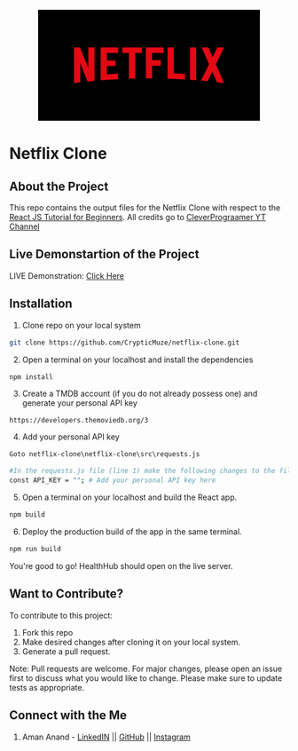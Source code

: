 <p align="center">
<img src="https://github.com/CrypticMuze/netflix-clone/blob/master/netflix-clone/public/netflixlogo.png" alt="HealthHubLogo" height=200px width=400px/>
</p>

# Netflix Clone

## About the Project

  This repo contains the output files for the Netflix Clone with respect to the [React JS Tutorial for Beginners](https://www.youtube.com/watch?v=-cMqr9HpZ-Y). All credits go to [CleverPrograamer YT Channel](https://www.youtube.com/channel/UCqrILQNl5Ed9Dz6CGMyvMTQ)

## Live Demonstartion of the Project

  LIVE Demonstration: [Click Here](https://netlfix-clone-1906.web.app/)

## Installation

1. Clone repo on your local system

```bash
git clone https://github.com/CrypticMuze/netflix-clone.git
```
2. Open a terminal on your localhost and install the dependencies

```bash
npm install
```
3. Create a TMDB account (if you do not already possess one) and generate your personal API key

```
https://developers.themoviedb.org/3
```
4. Add your personal API key

```
Goto netflix-clone\netflix-clone\src\requests.js
```
```bash
#In the requests.js file (line 1) make the following changes to the file -->
const API_KEY = ""; # Add your personal API key here

```
5. Open a terminal on your localhost and build the React app.

```bash
npm build
```

6. Deploy the production build of the app in the same terminal.
```bash
npm run build
```
You're good to go! HealthHub should open on the live server.

## Want to Contribute?
To contribute to this project:
1. Fork this repo
2. Make desired changes after cloning it on your local system.
3. Generate a pull request.

Note: Pull requests are welcome. For major changes, please open an issue first to discuss what you would like to change. Please make sure to update tests as appropriate.

## Connect with the Me
1. Aman Anand - [LinkedIN](https://www.linkedin.com/in/amanxanand/) || [GitHub](https://github.com/aman-anand1906) || [Instagram](https://www.instagram.com/aman_anand_619/")

